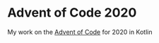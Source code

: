 # Advent of Code 2020

My work on the [Advent of Code](https://adventofcode.com/2020) for 2020 in Kotlin
